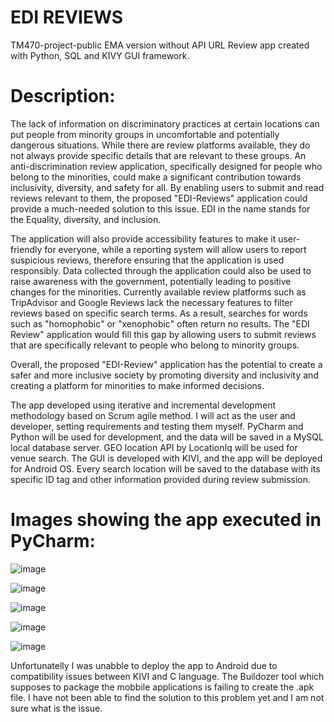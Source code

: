 # EDI REVIEWS
TM470-project-public EMA version without API URL
Review app created with Python, SQL and KIVY GUI framework.
# Description:
The lack of information on discriminatory practices at certain locations can put people from minority groups in uncomfortable and potentially dangerous situations. While there are review platforms available, they do not always provide specific details that are relevant to these groups. An anti-discrimination review application, specifically designed for people who belong to the minorities, could make a significant contribution towards inclusivity, diversity, and safety for all. By enabling users to submit and read reviews relevant to them, the proposed "EDI-Reviews" application could provide a much-needed solution to this issue. EDI in the name stands for the Equality, diversity, and inclusion.

The application will also provide accessibility features to make it user-friendly for everyone, while a reporting system will allow users to report suspicious reviews, therefore ensuring that the application is used responsibly. Data collected through the application could also be used to raise awareness with the government, potentially leading to positive changes for the  minorities.
Currently available review platforms such as TripAdvisor and Google Reviews lack the necessary features to filter reviews based on specific search terms. As a result, searches for words such as "homophobic" or "xenophobic" often return no results. The "EDI Review" application would fill this gap by allowing users to submit reviews that are specifically relevant to people who belong to minority groups.

Overall, the proposed "EDI-Review" application has the potential to create a safer and more inclusive society by promoting diversity and inclusivity and creating a platform for minorities to make informed decisions.

The app developed using iterative and incremental development methodology based on Scrum agile method. I will act as the user and developer, setting requirements and testing them myself. PyCharm and Python will be used for development, and the data will be saved in a MySQL local database server. GEO location API by LocationIq will be used for venue search.
The GUI is developed with KIVI, and the app will be deployed for Android OS. Every search location will be saved to the database with its specific ID tag and other information provided during review submission. 


# Images showing the app executed in PyCharm:

![image](https://github.com/Pitlivka/finall-roject-public/assets/88449521/4f903732-029d-4e10-8d30-59d77cc77817)


![image](https://github.com/Pitlivka/finall-roject-public/assets/88449521/632e6c39-dc17-41f6-a82f-8c8c9546c5fd)


![image](https://github.com/Pitlivka/finall-roject-public/assets/88449521/3d4010a2-60fe-4f29-bec4-12abdc425dba)


![image](https://github.com/Pitlivka/finall-roject-public/assets/88449521/caf57029-9066-4387-be25-951508e9e8f2)


![image](https://github.com/Pitlivka/finall-roject-public/assets/88449521/0ad4c7fd-62d3-43a6-b0a2-47a9f6ce8e5a)


Unfortunatelly I was unabble to deploy the app to Android due to compatibility issues between KIVI and C language.
The Buildozer tool which supposes to package the mobbile applications is failing to create the .apk file.
I have not been able to find the solution to this problem yet and I am not sure what is the issue.
